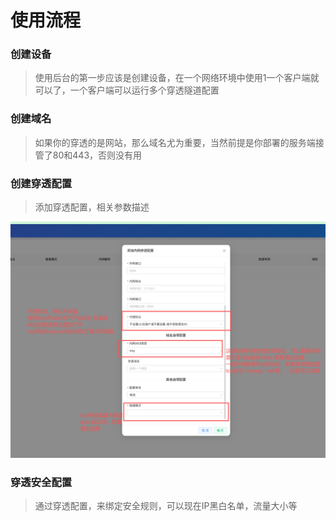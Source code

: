 # 使用流程
### 创建设备
> 使用后台的第一步应该是创建设备，在一个网络环境中使用1一个客户端就可以了，一个客户端可以运行多个穿透隧道配置
### 创建域名
> 如果你的穿透的是网站，那么域名尤为重要，当然前提是你部署的服务端接管了80和443，否则没有用
### 创建穿透配置
> 添加穿透配置，相关参数描述 

![img.png](../../tech/img.png)

### 穿透安全配置
> 通过穿透配置，来绑定安全规则，可以现在IP黑白名单，流量大小等